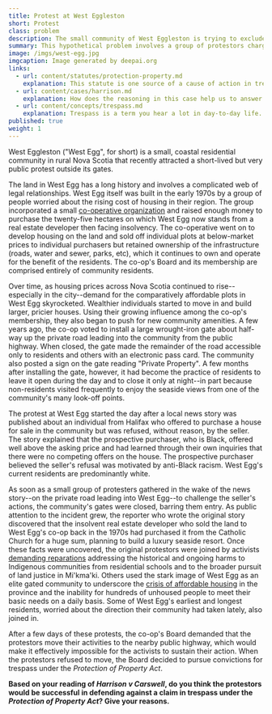 ```yaml
---
title: Protest at West Eggleston
short: Protest
class: problem
description: The small community of West Eggleston is trying to exclude a group of activists from protesting outside the gateway into their community.
summary: This hypothetical problem involves a group of protestors charged under section 4 of Nova Scotia's Protection of Property Act, RSNS 1989, c 363. Please read the facts carefully, followed by the linked reading material, and think about whether or not a court would be likely to find that the protestors are 'guilty of an offence' and 'liable to a fine of not more than five hundred dollars.'
image: /imgs/west-egg.jpg
imgcaption: Image generated by deepai.org
links:
  - url: content/statutes/protection-property.md
    explanation: This statute is one source of a cause of action in trespass. What does the statue say is needed to find someone accused of trespass 'guily of an offence'?
  - url: content/cases/harrison.md
    explanation: How does the reasoning in this case help us to answer the question of whether the West Egg protestors should be convicted of trespass or not? Notice that the two judges in the case disagree on both outcomes and approaches to the problem. 
  - url: content/concepts/trespass.md
    explanation: Trespass is a term you hear a lot in day-to-day life. Where does this concept come from and what does it mean from a legal perspective?
published: true
weight: 1
---
```


West Eggleston ("West Egg", for short) is a small, coastal residential community in rural Nova Scotia that recently attracted a short-lived but very public protest outside its gates.

The land in West Egg has a long history and involves a complicated web of legal relationships. West Egg itself was built in the early 1970s by a group of people worried about the rising cost of housing in their region. The group incorporated a small [co-operative organization](https://canada.coop/en/what-is-a-co-op/#) and raised enough money to purchase the twenty-five hectares on which West Egg now stands from a real estate developer then facing insolvency. The co-operative went on to develop housing on the land and sold off individual plots at below-market prices to individual purchasers but retained ownership of the infrastructure (roads, water and sewer, parks, etc), which it continues to own and operate for the benefit of the residents. The co-op's Board and its membership are comprised entirely of community residents.

Over time, as housing prices across Nova Scotia continued to rise--especially in the city--demand for the comparatively affordable plots in West Egg skyrocketed. Wealthier individuals started to move in and build larger, pricier houses. Using their growing influence among the co-op's membership, they also began to push for new community amenities. A few years ago, the co-op voted to install a large wrought-iron gate about half-way up the private road leading into the community from the public highway. When closed, the gate made the remainder of the road accessible only to residents and others with an electronic pass card. The community also posted a sign on the gate reading "Private Property". A few months after installing the gate, however, it had become the practice of residents to leave it open during the day and to close it only at night--in part because non-residents visited frequently to enjoy the seaside views from one of the community's many look-off points.  

The protest at West Egg started the day after a local news story was published about an individual from Halifax who offered to purchase a house for sale in the community but was refused, without reason, by the seller. The story explained that the prospective purchaser, who is Black, offered well above the asking price and had learned through their own inquiries that there were no competing offers on the house. The prospective purchaser believed the seller's refusal was motivated by anti-Black racism. West Egg's current residents are predominantly white. 

As soon as a small group of protesters gathered in the wake of the news story--on the private road leading into West Egg--to challenge the seller's actions, the community's gates were closed, barring them entry. As public attention to the incident grew, the reporter who wrote the original story discovered that the insolvent real estate developer who sold the land to West Egg's co-op back in the 1970s had purchased it from the Catholic Church for a huge sum, planning to build a luxury seaside resort. Once these facts were uncovered, the original protestors were joined by activists [demanding reparations](https://www.theglobeandmail.com/canada/article-catholic-church-canadian-assets-investigation/) addressing the historical and ongoing harms to Indigenous communities from residential schools and to the broader pursuit of land justice in Mi'kma'ki. Others used the stark image of West Egg as an elite gated community to underscore the [crisis of affordable housing](https://monitormag.ca/articles/filling-data-gaps-in-the-nova-scotia-housing-crisis/) in the province and the inability for hundreds of unhoused people to meet their basic needs on a daily basis. Some of West Egg's earliest and longest residents, worried about the direction their community had taken lately, also joined in.

After a few days of these protests, the co-op's Board demanded that the protestors move their activities to the nearby public highway, which would make it effectively impossible for the activists to sustain their action. When the protestors refused to move, the Board decided to pursue convictions for trespass under the *Protection of Property Act*. 

**Based on your reading of *Harrison v Carswell*, do you think the protestors would be successful in defending against a claim in trespass under the *Protection of Property Act*? Give your reasons.**